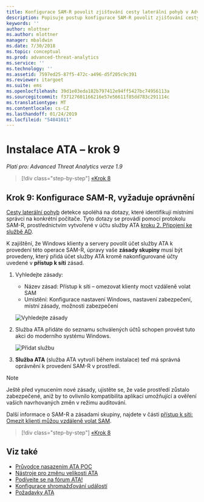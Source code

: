 ```yaml
---
title: Konfigurace SAM-R povolit zjišťování cesty laterální pohyb v Advanced Threat Analytics | Dokumentace Microsoftu
description: Popisuje postup konfigurace SAM-R povolit zjišťování cesty laterální pohyb v Advanced Threat Analytics (ATA)
keywords: ''
author: mlottner
ms.author: mlottner
manager: mbaldwin
ms.date: 7/30/2018
ms.topic: conceptual
ms.prod: advanced-threat-analytics
ms.service: ''
ms.technology: ''
ms.assetid: 7597ed25-87f5-472c-a496-d5f205c9c391
ms.reviewer: itargoet
ms.suite: ems
ms.openlocfilehash: 39d1e03eda182b797412e94ff5427bc74956113a
ms.sourcegitcommit: f37127601166216e57e56611f85dd783c291114c
ms.translationtype: MT
ms.contentlocale: cs-CZ
ms.lasthandoff: 01/24/2019
ms.locfileid: "54841011"
---
```

# <a name="install-ata---step-9"></a>Instalace ATA – krok 9

*Platí pro: Advanced Threat Analytics verze 1.9*

> [!div class="step-by-step"]
> [«Krok 8](install-ata-step7.md)

## <a name="step-9-configure-sam-r-required-permissions"></a>Krok 9: Konfigurace SAM-R, vyžaduje oprávnění

[Cesty laterální pohyb](use-case-lateral-movement-path.md) detekce spoléhá na dotazy, které identifikují místními správci na konkrétní počítače. Tyto dotazy se provádí pomocí protokolu SAM-R, prostřednictvím vytvořené v účtu služby ATA [kroku 2. Připojení ke službě AD](install-ata-step2.md).
 
K zajištění, že Windows klienty a servery povolit účet služby ATA k provedení této operace SAM-R, úpravy vaše **zásady skupiny** musí být provedeny, který přidá účet služby ATA kromě nakonfigurované účty uvedené v **přístup k síti** zásad.

1. Vyhledejte zásady:

   - Název zásad: Přístup k síti – omezovat klienty moct vzdáleně volat SAM
   - Umístění: Konfigurace nastavení Windows, nastavení zabezpečení, místní zásady, možnosti zabezpečení
  
   ![Vyhledejte zásady](./media/samr-policy-location.png)

2. Služba ATA přidáte do seznamu schválených účtů schopen provést tuto akci do moderního systému Windows.
 
   ![Přidat službu](./media/samr-add-service.png)

3. **Služba ATA** (služba ATA vytvoří během instalace) teď má správná oprávnění k provedení SAM-R v prostředí.

> [!NOTE]
> Ještě před vynucením nové zásady, ujistěte se, že vaše prostředí zůstalo zabezpečené, aniž by to ovlivnilo kompatibilita aplikací umožňující a ověření vašich navrhovaných změn v režimu auditování. 

 Další informace o SAM-R a zásadami skupiny, najdete v části [přístup k síti: Omezit klienti můžou vzdáleně volat SAM](https://docs.microsoft.com/windows/security/threat-protection/security-policy-settings/network-access-restrict-clients-allowed-to-make-remote-sam-calls).


> [!div class="step-by-step"]
> [«Krok 8](install-ata-step7.md)

## <a name="see-also"></a>Viz také
- [Průvodce nasazením ATA POC](http://aka.ms/atapoc)
- [Nástroje pro změnu velikosti ATA](http://aka.ms/atasizingtool)
- [Podívejte se na fórum ATA!](https://social.technet.microsoft.com/Forums/security/home?forum=mata)
- [Konfigurace shromažďování událostí](configure-event-collection.md)
- [Požadavky ATA](ata-prerequisites.md)
